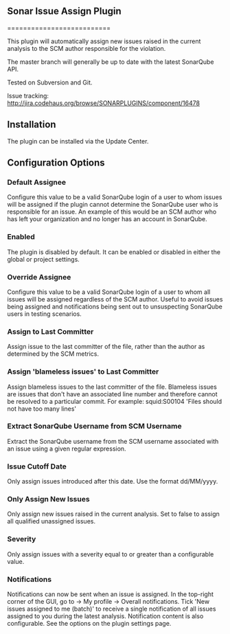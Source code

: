 ## Sonar Issue Assign Plugin
==========================

This plugin will automatically assign new issues raised in the current analysis to the SCM author responsible
for the violation.

The master branch will generally be up to date with the latest SonarQube API.

Tested on Subversion and Git.

Issue tracking: http://jira.codehaus.org/browse/SONARPLUGINS/component/16478

## Installation

The plugin can be installed via the Update Center.

## Configuration Options

### Default Assignee

Configure this value to be a valid SonarQube login of a user to whom issues will be assigned if the plugin cannot determine the SonarQube user who is responsible for an issue.  An example of this would be an SCM author who has left your organization and no longer has an account in SonarQube.

### Enabled

The plugin is disabled by default.  It can be enabled or disabled in either the global or project settings.

### Override Assignee

Configure this value to be a valid SonarQube login of a user to whom all issues will be assigned regardless of the SCM author.  Useful to avoid issues being assigned and notifications being sent out to unsuspecting SonarQube users in testing scenarios.

### Assign to Last Committer

Assign issue to the last committer of the file, rather than the author as determined by the SCM metrics.

### Assign 'blameless issues' to Last Committer

Assign blameless issues to the last committer of the file. Blameless issues are issues that don't have an associated line number and therefore cannot be resolved to a particular commit. For example: squid:S00104 'Files should not have too many lines'

### Extract SonarQube Username from SCM Username

Extract the SonarQube username from the SCM username associated with an issue using a given regular expression.

### Issue Cutoff Date

Only assign issues introduced after this date. Use the format dd/MM/yyyy.

### Only Assign New Issues

Only assign new issues raised in the current analysis. Set to false to assign all qualified unassigned issues.

### Severity

Only assign issues with a severity equal to or greater than a configurable value.

### Notifications

Notifications can now be sent when an issue is assigned.  In the top-right corner of the GUI, go to <username> -> My profile -> Overall notifications.  Tick 'New issues assigned to me (batch)' to receive a single notification of all issues assigned to you during the latest analysis.
Notification content is also configurable.  See the options on the plugin settings page.







